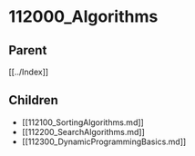 # 112000_Algorithms

## Parent
[[../Index]]

## Children
- [[112100_SortingAlgorithms.md]]
- [[112200_SearchAlgorithms.md]]
- [[112300_DynamicProgrammingBasics.md]]
